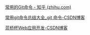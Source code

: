 [常用的Git命令 - 知乎 (zhihu.com)](https://zhuanlan.zhihu.com/p/22494724)



[常用git命令总结大全_git 命令-CSDN博客](https://blog.csdn.net/wuhuagu_wuhuaguo/article/details/79054792)





[蓝桥杯Web应用开发-CSDN博客](https://blog.csdn.net/weixin_51735748/article/details/130675670)